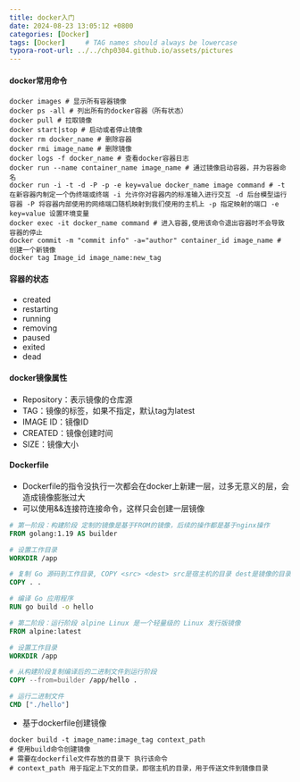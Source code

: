 ```yaml
---
title: docker入门
date: 2024-08-23 13:05:12 +0800
categories: [Docker]
tags: [Docker]     # TAG names should always be lowercase
typora-root-url: ../../chp0304.github.io/assets/pictures
---
```


#### docker常用命令

```shell
docker images # 显示所有容器镜像
docker ps -all # 列出所有的docker容器（所有状态）
docker pull # 拉取镜像
docker start|stop # 启动或者停止镜像
docker rm docker_name # 删除容器
docker rmi image_name # 删除镜像
docker logs -f docker_name # 查看docker容器日志
docker run --name container_name image_name # 通过镜像启动容器，并为容器命名
docker run -i -t -d -P -p -e key=value docker_name image command # -t 在新容器内制定一个伪终端或终端 -i 允许你对容器内的标准输入进行交互 -d 后台模型运行容器 -P 将容器内部使用的网络端口随机映射到我们使用的主机上 -p 指定映射的端口 -e key=value 设置环境变量
docker exec -it docker_name command # 进入容器,使用该命令退出容器时不会导致容器的停止
docker commit -m "commit info" -a="author" container_id image_name # 创建一个新镜像
docker tag Image_id image_name:new_tag
```

#### 容器的状态

- created
- restarting
- running
- removing
- paused
- exited
- dead

#### docker镜像属性

- Repository：表示镜像的仓库源
- TAG：镜像的标签，如果不指定，默认tag为latest
- IMAGE ID：镜像ID
- CREATED：镜像创建时间
- SIZE：镜像大小

#### Dockerfile

- Dockerfile的指令没执行一次都会在docker上新建一层，过多无意义的层，会造成镜像膨胀过大
- 可以使用&&连接符连接命令，这样只会创建一层镜像

```dockerfile
# 第一阶段：构建阶段 定制的镜像是基于FROM的镜像，后续的操作都是基于nginx操作
FROM golang:1.19 AS builder

# 设置工作目录
WORKDIR /app

# 复制 Go 源码到工作目录, COPY <src> <dest> src是宿主机的目录 dest是镜像的目录
COPY . .

# 编译 Go 应用程序
RUN go build -o hello

# 第二阶段：运行阶段 alpine Linux 是一个轻量级的 Linux 发行版镜像
FROM alpine:latest 

# 设置工作目录
WORKDIR /app

# 从构建阶段复制编译后的二进制文件到运行阶段
COPY --from=builder /app/hello .

# 运行二进制文件
CMD ["./hello"]
```

- 基于dockerfile创建镜像

```shell
docker build -t image_name:image_tag context_path 
# 使用build命令创建镜像
# 需要在dockerfile文件存放的目录下 执行该命令
# context_path 用于指定上下文的目录，即宿主机的目录，用于传送文件到镜像目录
```

